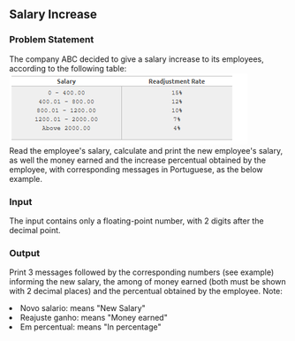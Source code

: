 ## Salary Increase

### Problem Statement
The company ABC decided to give a salary increase to its employees, according to the following table:<br>
<img src = "./image/Screenshot.png"><br>
Read the employee's salary, calculate and print the new employee's salary, as well the money earned and the increase percentual obtained by the employee, with corresponding messages in Portuguese, as the below example.

### Input
The input contains only a floating-point number, with 2 digits after the decimal point.

### Output
Print 3 messages followed by the corresponding numbers (see example) informing the new salary, the among of money earned (both must be shown with 2 decimal places) and the percentual obtained by the employee. Note:<br>
<li>Novo salario:  means "New Salary"</li>
<li>Reajuste ganho: means "Money earned"</li>
<li>Em percentual: means "In percentage"</li>

